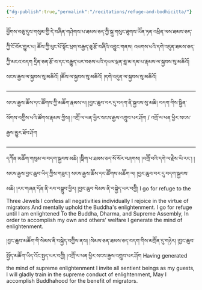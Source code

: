 ```yaml
---
{"dg-publish":true,"permalink":"/recitations/refuge-and-bodhicitta/"}
---
```


ཕྱོོགས་བཅུ་དུས་གསུམ་གྱིི་དེ་བཞིིན་གཤེགས་པ་ཐམས་ཅད་ཀྱིི་སྐུ་གསུང་ཐུགས་ཡོོན་ཏན་འཕྲིན་ལས་ཐམས་ཅད་ཀྱིི་ངོ་བོར་གྱུར་པ། 
ཆོོས་ཀྱིི་ཕུང་པོ་སྟོང་ཕྲག་བརྒྱད་ཅུ་རྩོ་བཞིིའི་འབྱུང་གནས། འཕགས་པའི་དགེ་འདུན་ཐམས་ཅད་ཀྱིི་མངའ་བདག 
དྲེིན་ཅན་རྩོ་བ་དང་བརྒྱུད་པར་བཅས་པའི་དཔལ་ལྡན་བླ་མ་དམ་པ་རྣམས་ལ་སྐྱབས་སུ་མཆིའོ། 
སངས་རྒྱས་ལ་སྐྱབས་སུ་མཆིའོ། །ཆོོས་ལ་སྐྱབས་སུ་མཆིའོ། །དགེ་འདུན་ལ་སྐྱབས་སུ་མཆིའོ།


---

སངས་རྒྱས་ཆོོས་དང་ཚོོགས་ཀྱིི་མཆོོག་རྣམས་ལ། །བྱང་ཆུབ་བར་དུ་བདག་ནི་སྐྱབས་སུ་མཆི། 
བདག་གིས་སྦྱིན་སོགས་བགྱིིས་པའི་ཚོགས་རྣམས་ཀྱིས། །འགྲོོ་ལ་ཕན་ཕྱིར་སངས་རྒྱས་འགྲུབ་པར་ཤོག / འགྲོ་ལ་ཕན་ཕྱིར་སངས་རྒྱས་མྱུར་ཐོབ་ཤོག

---

དཀོོན་མཆོོག་གསུམ་ལ་བདག་སྐྱབས་མཆི། །སྡིིག་པ་ཐམས་ཅད་སོ་སོར་བཤགས། །འགྲོོ་བའི་དགེ་ལ་རྗེེས་ཡི་རང༌། །སངས་རྒྱས་བྱང་ཆུབ་ཡིད་ཀྱིིས་གཟུང༌། 
སངས་རྒྱས་ཆོོས་དང་ཚོོགས་མཆོོག་ལ། །བྱང་ཆུབ་བར་དུ་བདག་སྐྱབས་མཆི། །རང་གཞན་དོན་ནི་རབ་བསྒྲུབ་ཕྱིར། །བྱང་ཆུབ་སེམས་ནི་བསྐྱེད་པར་བགྱིི། 
I go for refuge to the Three Jewels
I confess all negativities individually
I rejoice in the virtue of migrators
And mentally uphold the Buddha's enlightenment.
I go for refuge until I am enlightened
To the Buddha, Dharma, and Supreme Assembly,
In order to accomplish my own and others' welfare
I generate the mind of enlightenment.

།བྱང་ཆུབ་མཆོོག་གི་སེམས་ནི་བསྐྱེད་བགྱིིས་ནས། །སེམས་ཅན་ཐམས་ཅད་བདག་གིས་མགྲོོན་དུ་གཉེར། 
།བྱང་ཆུབ་སྤྱོད་མཆོོག་ཡིད་འོང་སྤྱད་པར་བགྱིི། །འགྲོོ་ལ་ཕན་ཕྱིར་སངས་རྒྱས་འགྲུབ་པར་ཤོག
Having generated the mind of supreme enlightenment
I invite all sentient beings as my guests,
I will gladly train in the supreme conduct of enlightenment,
May I accomplish Buddhahood for the benefit of migrators.

